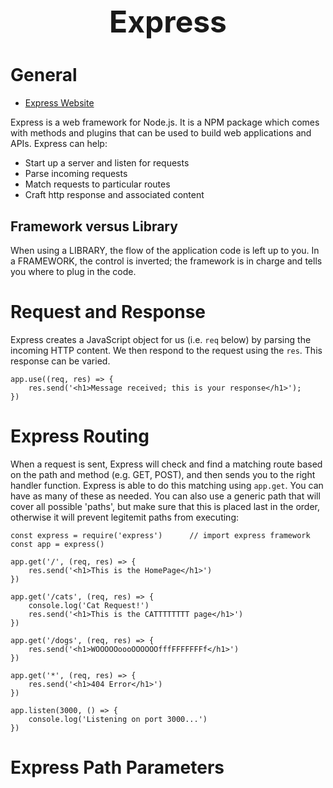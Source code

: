 <h1 style='text-align:center;font-size:3rem;'>Express</h1>

# General

* [Express Website](https://expressjs.com/)

Express is a web framework for Node.js. It is a NPM package which comes with methods and plugins that can be used to build web applications and APIs. Express can help:

- Start up a server and listen for requests
- Parse incoming requests
- Match requests to particular routes
- Craft http response and associated content

## Framework versus Library
When using a LIBRARY, the flow of the application code is left up to you. In a FRAMEWORK, the control is inverted; the framework is in charge and tells you where to plug in the code.

# Request and Response
Express creates a JavaScript object for us (i.e. ```req``` below) by parsing the incoming HTTP content. We then respond to the request using the ```res```. This response can be varied.

    app.use((req, res) => {
        res.send('<h1>Message received; this is your response</h1>');
    })

# Express Routing
When a request is sent, Express will check and find a matching route based on the path and method (e.g. GET, POST), and then sends you to the right handler function. Express is able to do this matching using ```app.get```. You can have as many of these as needed. You can also use a generic path that will cover all possible 'paths', but make sure that this is placed last in the order, otherwise it will prevent legitemit paths from executing:

    const express = require('express')      // import express framework
    const app = express()

    app.get('/', (req, res) => {
        res.send('<h1>This is the HomePage</h1>')
    })

    app.get('/cats', (req, res) => {
        console.log('Cat Request!')
        res.send('<h1>This is the CATTTTTTTT page</h1>')
    })

    app.get('/dogs', (req, res) => {
        res.send('<h1>WOOOOOoooOOOOOOfffFFFFFFFf</h1>')
    })

    app.get('*', (req, res) => {
        res.send('<h1>404 Error</h1>')
    })

    app.listen(3000, () => {
        console.log('Listening on port 3000...')
    })

# Express Path Parameters



